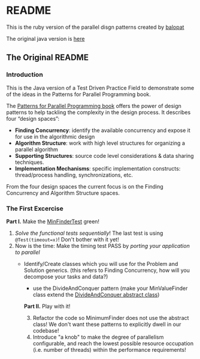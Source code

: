 # README

This is the ruby version of the parallel disgn patterns created by [balopat](https://github.com/balopat)

The original java version is [here](https://github.com/balopat/Parallel-Design-Patterns)

## The Original README
### Introduction

This is the Java version of a Test Driven Practice Field to demonstrate some of the ideas in the Patterns for Parallel Programming book.

The [Patterns for Parallel Programming book](http://www.amazon.com/Patterns-Parallel-Programming-Timothy-Mattson/dp/0321228111)
 offers the power of design patterns to help tackling the complexity in the design process. It describes four “design spaces”:

 * **Finding Concurrency**: identify the available concurrency and expose it for use in the algorithmic design
 * **Algorithm Structure**: work with high level structures for organizing a parallel algorithm
 * **Supporting Structures**: source code level considerations & data sharing techniques.
 * **Implementation Mechanisms**: specific implementation constructs:  thread/process handling, synchronizations, etc.

 From the four design spaces the current focus is on the Finding Concurrency and Algorithm Structure spaces.

 ### The First Excercise

 **Part I.** Make the [MinFinderTest](Parallel-Design-Patterns/tree/master/src/test/java/org/lscc/minfinder/MinValueFinderTest.java) green!

 1. *Solve the functional tests sequentially*! The last test is using ```@Test(timeout=x)```! Don't bother with it yet!
 1. Now is the time: Make the timing test PASS by *porting your application to parallel*
     * Identify/Create classes which you will use for the Problem and Solution generics. (this refers to Finding Concurrency, how will you decompose your tasks and data?)
         * use the DivideAndConquer pattern (make your MinValueFinder class extend the [DivideAndConquer abstract class](Parallel-Design-Patterns/tree/master/src/main/java/org/lscc/parallelpatterns/divideandconquer/DivideAndConquer.java))

         **Part II.** Play with it!

         3. Refactor the code so MinimumFinder does not use the abstract class! We don't want these patterns to explicitly dwell in our codebase!
         4. Introduce "a knob" to make the degree of parallelism configurable, and reach the lowest possible resource occupation (i.e. number of threads) within the performance requirements!
